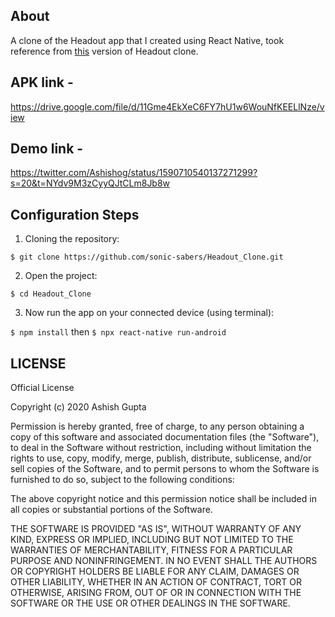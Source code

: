 ## About
A clone of the Headout app that I created using React Native, took reference from [this](https://github.com/sonic-sabers/Headout_Clone) version of Headout clone.

## APK link -
https://drive.google.com/file/d/11Gme4EkXeC6FY7hU1w6WouNfKEELlNze/view

## Demo link -
https://twitter.com/Ashishog/status/1590710540137271299?s=20&t=NYdv9M3zCyyQJtCLm8Jb8w
<!-- 
Home               |  Scroll               | .               
:-------------------------:|:-------------------------:|:-------------------------:
![](/snapshots/Home1.jpg)|![](/snapshots/Home2.jpg)|
![](/snapshots/snapshot3.jpeg)| -->

<!-- Library         |  User Profile Page
:-------------------------:|:-------------------------:
![](/snapshots/snapshot4.jpeg)|![](/snapshots/snapshot5.jpeg)| -->

## Configuration Steps
1. Cloning the repository:

```
$ git clone https://github.com/sonic-sabers/Headout_Clone.git
```

2. Open the project:

`$ cd Headout_Clone`

3. Now run the app on your connected device (using terminal):

`$ npm install` then
`$ npx react-native run-android`
## LICENSE
Official License

Copyright (c) 2020 Ashish Gupta

Permission is hereby granted, free of charge, to any person obtaining a copy
of this software and associated documentation files (the "Software"), to deal
in the Software without restriction, including without limitation the rights
to use, copy, modify, merge, publish, distribute, sublicense, and/or sell
copies of the Software, and to permit persons to whom the Software is
furnished to do so, subject to the following conditions:

The above copyright notice and this permission notice shall be included in all
copies or substantial portions of the Software.

THE SOFTWARE IS PROVIDED "AS IS", WITHOUT WARRANTY OF ANY KIND, EXPRESS OR
IMPLIED, INCLUDING BUT NOT LIMITED TO THE WARRANTIES OF MERCHANTABILITY,
FITNESS FOR A PARTICULAR PURPOSE AND NONINFRINGEMENT. IN NO EVENT SHALL THE
AUTHORS OR COPYRIGHT HOLDERS BE LIABLE FOR ANY CLAIM, DAMAGES OR OTHER
LIABILITY, WHETHER IN AN ACTION OF CONTRACT, TORT OR OTHERWISE, ARISING FROM,
OUT OF OR IN CONNECTION WITH THE SOFTWARE OR THE USE OR OTHER DEALINGS IN THE
SOFTWARE.
